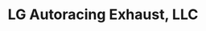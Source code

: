 ---
title: "LG Autoracing Exhaust, LLC"
url: /manchester/lg-autoracing-exhaust-llc/
shop: car repair
---